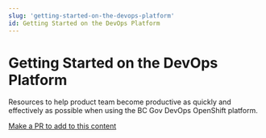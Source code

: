 ```yaml
---
slug: 'getting-started-on-the-devops-platform'
id: Getting Started on the DevOps Platform
---
```

# Getting Started on the DevOps Platform

Resources to help product team become productive as quickly and effectively as possible when using the BC Gov DevOps OpenShift platform.

[Make a PR to add to this content](https://github.com/bcgov/devhub-app-web/blob/master/app-web/topics/getting-started-on-the-devops-platform.md)
